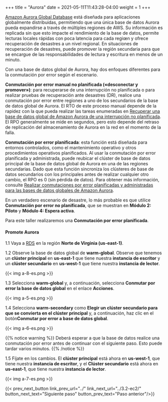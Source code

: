 +++
title = "Aurora"
date =  2021-05-11T11:43:28-04:00
weight = 1
+++

[Amazon Aurora Global Database](https://aws.amazon.com/rds/aurora/global-database) está diseñada para aplicaciones globalmente distribuidas, permitiendo que una única base de datos Aurora pueda expandirse a través de múltiples regiones de AWS. Su información es replicada sin que esto impacte el rendimiento de la base de datos, permite lecturas locales rápidas con poca latencia para cada regiœn y ofrece recuperación de desastres a un nivel regional. En situaciones de recuperación de desastres, puede promover la región secundaria para que se encargue de las responsabilidades de lectura y escritura en menos de un minuto.

Con una base de datos global de Aurora, hay dos enfoques diferentes para la conmutación por error según el escenario. 

**Conmutación por error manual no planificada («desconectar y promover»)**: para recuperarse de una interrupción no planificada o para realizar pruebas de recuperación ante desastres (DR), realice una conmutación por error entre regiones a uno de los secundarios de la base de datos global de Aurora. El RTO de este proceso manual depende de la rapidez con la que pueda realizar las tareas enumeradas en [Recuperar una base de datos global de Amazon Aurora de una interrupción no planificada](https://docs.aws.amazon.com/AmazonRDS/latest/AuroraUserGuide/aurora-global-database-disaster-recovery.html#aurora-global-database-failover). El RPO generalmente se mide en segundos, pero esto depende del retraso de replicación del almacenamiento de Aurora en la red en el momento de la falla.

**Conmutación por error planificada**: esta función está diseñada para entornos controlados, como el mantenimiento operativo y otros procedimientos operativos planificados. Al usar la conmutación por error planificada y administrada, puede reubicar el clúster de base de datos principal de la base de datos global de Aurora en una de las regiones secundarias. Dado que esta función sincroniza los clústeres de base de datos secundarios con los principales antes de realizar cualquier otro cambio, el RPO es 0 (sin pérdida de datos). Para obtener más información, consulte [Realizar conmutaciones por error planificadas y administradas para las bases de datos globales de Amazon Aurora](https://docs.aws.amazon.com/AmazonRDS/latest/AuroraUserGuide/aurora-global-database-disaster-recovery.html#aurora-global-database-disaster-recovery.managed-failover).

En un verdadero escenario de desastre, lo más probable es que utilice **Conmutación por error no planificada**, que se muestran en **Módulo 2: Piloto** y **Módulo 4: Espera activa**. 

Para este taller realizaremos una **Conmutación por error planificada**.

#### Promote Aurora

1.1 Vaya a [RDS](https://us-east-1.console.aws.amazon.com/rds/home?region=us-east-1#databases:) en la región **Norte de Virginia (us-east-1)**.

1.2 Observe la base de datos global de **warm-global**. Observe que tenemos un **clúster principal** en **us-east-1** que tiene nuestra **instancia de escritor** y un **clúster secundario** en **us-west-1** que tiene nuestra **instancia de lector**.

{{< img a-8-es.png >}}

1.3 Selecciona **warm-global** y, a continuación, selecciona **Conmutar por error la base de datos global** en el enlace **Acciones**.

{{< img a-5-es.png >}}

1.4 Selecciona **warm-secondary** como **Elegir un clúster secundario para que se convierta en el clúster principal** y, a continuación, haz clic en el botón**Conmutar por error a base de datos global**.

{{< img a-6-es.png >}}

{{% notice warning %}}
Deberá esperar a que la base de datos realice una conmutación por error antes de continuar con el siguiente paso. Esto puede tardar varios minutos.
{{% /notice %}}

1.5 Fíjate en los cambios. El **clúster principal** está ahora en **us-west-1**, que tiene nuestra **instancia de escritor**, y el **Clúster secundario** está ahora en **us-east-1**, que tiene nuestra **instancia de lector**.

{{< img a-7-es.png >}}

{{< prev_next_button link_prev_url="../" link_next_url="../3.2-ec2/" button_next_text="Siguiente paso" button_prev_text="Paso anterior"/>}}

